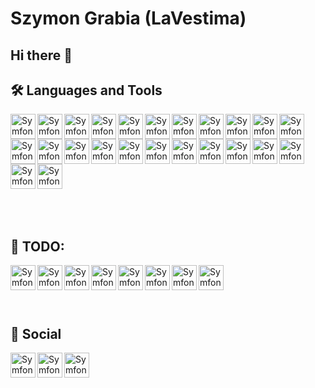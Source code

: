 # Szymon Grabia (LaVestima)

## Hi there 👋

<!--
**LaVestima/LaVestima** is a ✨ _special_ ✨ repository because its `README.md` (this file) appears on your GitHub profile.

Here are some ideas to get you started:

- 🔭 I’m currently working on ...
- 🌱 I’m currently learning ...
- 👯 I’m looking to collaborate on ...
- 🤔 I’m looking for help with ...
- 💬 Ask me about ...
- 📫 How to reach me: ...
- ⚡ Fun fact: ...

:computer:
-->



## :hammer_and_wrench: Languages and Tools 

<!--
![Symfony](https://img.shields.io/badge/-symfony-000000?style=for-the-badge&logo=symfony&logoColor=white)
![Python](https://img.shields.io/badge/-Python-000000?style=flat&logo=python)
-->

<div style="width: 100%">
<img align="left" alt="Symfony" src="https://img.shields.io/badge/-symfony-000000?style=for-the-badge&logo=symfony&logoColor=white" height=40>
<img align="left" alt="Symfony" src="https://img.shields.io/badge/-php-777BB4?style=for-the-badge&logo=php&logoColor=white" height=40>
<img align="left" alt="Symfony" src="https://img.shields.io/badge/-postgresql-336791?style=for-the-badge&logo=postgresql&logoColor=white" height=40>
<img align="left" alt="Symfony" src="https://img.shields.io/badge/-mysql-4479A1?style=for-the-badge&logo=mysql&logoColor=white" height=40>
<img align="left" alt="Symfony" src="https://img.shields.io/badge/-git-F05032?style=for-the-badge&logo=git&logoColor=white" height=40>
<img align="left" alt="Symfony" src="https://img.shields.io/badge/-github-181717?style=for-the-badge&logo=github&logoColor=white" height=40>
<img align="left" alt="Symfony" src="https://img.shields.io/badge/-nginx-269539?style=for-the-badge&logo=nginx&logoColor=white" height=40>
<img align="left" alt="Symfony" src="https://img.shields.io/badge/-python-3776AB?style=for-the-badge&logo=python&logoColor=white" height=40>
<img align="left" alt="Symfony" src="https://img.shields.io/badge/-pandas-150458?style=for-the-badge&logo=pandas&logoColor=white" height=40>
<img align="left" alt="Symfony" src="https://img.shields.io/badge/-jupyter-F37626?style=for-the-badge&logo=jupyter&logoColor=white" height=40>
<img align="left" alt="Symfony" src="https://img.shields.io/badge/-docker-2496ED?style=for-the-badge&logo=docker&logoColor=white" height=40>
<img align="left" alt="Symfony" src="https://img.shields.io/badge/-linux-FCC624?style=for-the-badge&logo=linux&logoColor=white" height=40>
<img align="left" alt="Symfony" src="https://img.shields.io/badge/-html5-E34F26?style=for-the-badge&logo=html5&logoColor=white" height=40>
<img align="left" alt="Symfony" src="https://img.shields.io/badge/-css3-1572B6?style=for-the-badge&logo=css3&logoColor=white" height=40>
<img align="left" alt="Symfony" src="https://img.shields.io/badge/-javascript-F7DF1E?style=for-the-badge&logo=javascript&logoColor=white" height=40>
<img align="left" alt="Symfony" src="https://img.shields.io/badge/-sass-CC6699?style=for-the-badge&logo=sass&logoColor=white" height=40>
<img align="left" alt="Symfony" src="https://img.shields.io/badge/-CUDA-76B900?style=for-the-badge&logo=nvidia&logoColor=white" height=40>
<img align="left" alt="Symfony" src="https://img.shields.io/badge/-wordpress-21759B?style=for-the-badge&logo=wordpress&logoColor=white" height=40>
<img align="left" alt="Symfony" src="https://img.shields.io/badge/-jquery-0769AD?style=for-the-badge&logo=jquery&logoColor=white" height=40>
<img align="left" alt="Symfony" src="https://img.shields.io/badge/-c++-00599C?style=for-the-badge&logo=C%2B%2B&logoColor=white" height=40>
<img align="left" alt="Symfony" src="https://img.shields.io/badge/-bootstrap-563D7C?style=for-the-badge&logo=bootstrap&logoColor=white" height=40>
<img align="left" alt="Symfony" src="https://img.shields.io/badge/-composer-885630?style=for-the-badge&logo=composer&logoColor=white" height=40>
<img align="left" alt="Symfony" src="https://img.shields.io/badge/-gimp-5C5543?style=for-the-badge&logo=gimp&logoColor=white" height=40>
<img align="left" alt="Symfony" src="https://img.shields.io/badge/-latex-008080?style=for-the-badge&logo=latex&logoColor=white" height=40>
</div>

<br><br><br><br><br><br><br><br><br><br>

## :abacus: TODO:

<img align="left" alt="Symfony" src="https://img.shields.io/badge/-mongodb-47A248?style=for-the-badge&logo=mongodb&logoColor=white" height=40>
<img align="left" alt="Symfony" src="https://img.shields.io/badge/-travis_ci-3EAAAF?style=for-the-badge&logo=travis&logoColor=white" height=40>
<img align="left" alt="Symfony" src="https://img.shields.io/badge/-react-61DAFB?style=for-the-badge&logo=react&logoColor=white" height=40>
<img align="left" alt="Symfony" src="https://img.shields.io/badge/-flutter-02569B?style=for-the-badge&logo=flutter&logoColor=white" height=40>
<img align="left" alt="Symfony" src="https://img.shields.io/badge/-kubernetes-326CE5?style=for-the-badge&logo=kubernetes&logoColor=white" height=40>
<img align="left" alt="Symfony" src="https://img.shields.io/badge/-graphql-E10098?style=for-the-badge&logo=graphql&logoColor=white" height=40>
<img align="left" alt="Symfony" src="https://img.shields.io/badge/-keras-D00000?style=for-the-badge&logo=keras&logoColor=white" height=40>
<img align="left" alt="Symfony" src="https://img.shields.io/badge/-rabbitmq-FF6600?style=for-the-badge&logo=rabbitmq&logoColor=white" height=40>


<!--
<img align="left" alt="Symfony" src="https://symfony.com/uploads/projects/symfonyfs.png" height=50>
<img align="left" alt="PHP" src="https://cdn.iconscout.com/icon/free/png-256/php-99-1175127.png" height=50>
<img align="left" alt="PostgreSQL" src="https://www.postgresql.org/media/img/about/press/elephant.png" height=50>
<img align="left" alt="MySQL" width="50" src="https://raw.githubusercontent.com/github/explore/80688e429a7d4ef2fca1e82350fe8e3517d3494d/topics/mysql/mysql.png" />
<img align="left" alt="Git" width="50" src="https://raw.githubusercontent.com/github/explore/80688e429a7d4ef2fca1e82350fe8e3517d3494d/topics/git/git.png" />
<img align="left" alt="GitHub" width="50" src="https://raw.githubusercontent.com/github/explore/78df643247d429f6cc873026c0622819ad797942/topics/github/github.png" />
<img align="left" alt="Python" src="https://raw.githubusercontent.com/github/explore/80688e429a7d4ef2fca1e82350fe8e3517d3494d/topics/python/python.png" height=50>
<img align="left" alt="Pandas" src="https://pandas.pydata.org/static/img/pandas_mark.svg" height=50>
<img align="left" alt="Docker" src="https://raw.githubusercontent.com/github/explore/80688e429a7d4ef2fca1e82350fe8e3517d3494d/topics/docker/docker.png" height=50>
<img align="left" alt="Nginx" src="https://www.nginx.com/wp-content/uploads/2020/05/NGINX-product-icon.svg" height=50>
<img align="left" alt="JavaScript" width="50" src="https://raw.githubusercontent.com/github/explore/80688e429a7d4ef2fca1e82350fe8e3517d3494d/topics/javascript/javascript.png" />
<img align="left" alt="HTML" src="https://raw.githubusercontent.com/github/explore/80688e429a7d4ef2fca1e82350fe8e3517d3494d/topics/html/html.png" height=50>
<img align="left" alt="CSS" src="https://raw.githubusercontent.com/github/explore/80688e429a7d4ef2fca1e82350fe8e3517d3494d/topics/css/css.png" height=50>
<img align="left" alt="Sass" width="50" src="https://raw.githubusercontent.com/github/explore/80688e429a7d4ef2fca1e82350fe8e3517d3494d/topics/sass/sass.png">
<img alt="Linux" src="https://raw.githubusercontent.com/github/explore/80688e429a7d4ef2fca1e82350fe8e3517d3494d/topics/linux/linux.png" height=50>
-->

<br><br><br><br>
<!--
## Activities

:movie_camera:

<br>
-->

## :beers: Social 

[<img align="left" alt="Symfony" src="https://img.shields.io/badge/-linkedin-0077B5?style=for-the-badge&logo=linkedin&logoColor=white" height=40>][linkedin]
[<img align="left" alt="Symfony" src="https://img.shields.io/badge/-orcid-A6CE39?style=for-the-badge&logo=orcid&logoColor=white" height=40>][orcid]
[<img align="left" alt="Symfony" src="https://img.shields.io/badge/-steam-000000?style=for-the-badge&logo=steam&logoColor=white" height=40>][steam]

<!--
[<img align="left" alt="Symfony" src="https://img.shields.io/badge/-orcid-A6CE39?style=for-the-badge&logo=orcid&logoColor=white" height=40>][orcid]
[<img align="left" alt="Symfony" src="https://img.shields.io/badge/-orcid-A6CE39?style=for-the-badge&logo=orcid&logoColor=white" height=40>][orcid]
-->

<!--
[<img align="left" alt="Website" src="https://raw.githubusercontent.com/iconic/open-iconic/master/svg/globe.svg" height=50>][website]
[<img align="left" alt="LinkedIn" src="https://cdn.jsdelivr.net/npm/simple-icons@3.4.0/icons/linkedin.svg" height=50>][linkedin]
[<img align="left" alt="Steam" src="https://cdn.jsdelivr.net/npm/simple-icons@3.4.0/icons/steam.svg" height=50>][steam]
[<img align="left" alt="ORCID" src="https://cdn.jsdelivr.net/npm/simple-icons@3.4.0/icons/orcid.svg" height=50>][orcid]
<img align="left" alt="Git" src="" height=50>
<img align="left" alt="Git" src="" height=50>
<img align="left" alt="Git" src="" height=50>
-->

[website]: https://grabia.pl
[linkedin]: https://www.linkedin.com/in/szymongrabia/
[steam]: https://steamcommunity.com/id/lavestima/
[orcid]: https://orcid.org/0000-0003-0539-5833
